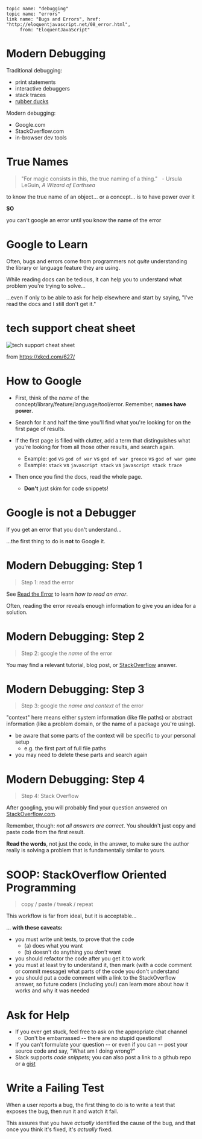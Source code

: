     topic name: "debugging"
    topic name: "errors"
    link name: "Bugs and Errors", href: "http://eloquentjavascript.net/08_error.html",
         from: "EloquentJavaScript"

# Modern Debugging

Traditional debugging:

  * print statements
  * interactive debuggers
  * stack traces
  * [rubber ducks](https://en.wikipedia.org/wiki/Rubber_duck_debugging)

Modern debugging:

  * Google.com
  * StackOverflow.com
  * in-browser dev tools

# True Names

> "For magic consists in this, the true naming of a thing."
> &nbsp; - Ursula LeGuin, _A Wizard of Earthsea_

to know the true name of an object... or a concept... is to have power over it

**SO**

you can't google an error until you know the name of the error

# Google to Learn

Often, bugs and errors come from programmers not *quite* understanding the library or language feature they are using.

While reading docs can be tedious, it can help you to understand what problem you're trying to solve...

...even if only to be able to ask for help elsewhere and start by saying, "I've read the docs and I still don't get it."

# tech support cheat sheet

![tech support cheat sheet](/lessons/images/tech_support_cheat_sheet.png)

from https://xkcd.com/627/

# How to Google

* First, think of the *name* of the concept/library/feature/language/tool/error. Remember, **names have power**.

* Search for it and half the time you'll find what you're looking for on the first page of results.

* If the first page is filled with clutter, add a term that distinguishes what you're looking for from all those other results, and search again.
  * Example: `god` vs `god of war` vs `god of war greece` vs `god of war game`
  * Example: `stack` vs `javascript stack` vs `javascript stack trace`

* Then once you find the docs, read the whole page.
  * **Don't** just skim for code snippets!

# Google is not a Debugger

If you get an error that you don't understand...

...the first thing to do is **not** to Google it.

# Modern Debugging: Step 1

> Step 1: read the error

See [Read the Error](../tricks_of_the_trade/debugging#anchor/read-the-error) to learn *how to read an error*.

Often, reading the error reveals enough information to give you an idea for a solution.

# Modern Debugging: Step 2

> Step 2: google the *name* of the error

You may find a relevant tutorial, blog post, or [StackOverflow](http://stackoverflow.com) answer.

# Modern Debugging: Step 3

> Step 3: google the *name and context* of the error

"context" here means either system information (like file paths) or abstract information (like a problem domain, or the name of a package you're using).

  * be aware that some parts of the context will be specific to your personal setup
      * e.g. the first part of full file paths
  * you may need to delete these parts and search again

# Modern Debugging: Step 4

> Step 4: Stack Overflow

After googling, you will probably find your question answered on [StackOverflow.com](http://StackOverflow.com "Stack Overflow web site").

Remember, though: *not all answers are correct*. You shouldn't just copy and paste code from the first result.

**Read the words**, not just the code, in the answer, to make sure the author really is solving a problem that is fundamentally similar to yours.

# SOOP: StackOverflow Oriented Programming

> copy / paste / tweak / repeat

This workflow is far from ideal, but it is acceptable...

... **with these caveats:**

  * you must write unit tests, to prove that the code
    * (a) does what you want
    * (b) doesn't do anything you *don't* want
  * you should refactor the code after you get it to work
  * you must at least try to understand it, then mark (with a code comment or commit message) what parts of the code you don't understand
  * you should put a code comment with a link to the StackOverflow answer, so future coders (including you!) can learn more about how it works and why it was needed
  
# Ask for Help

* If you ever get stuck, feel free to ask on the appropriate chat channel
  * Don't be embarrassed -- there are no stupid questions!
* If you can't formulate your question -- or even if you can -- post your source code and say, "What am I doing wrong?"
* Slack supports *code snippets*; you can also post a link to a github repo or a [gist](http://gist.github.com)

# Write a Failing Test

When a user reports a bug, the first thing to do is to write a test that exposes the bug, then run it and watch it fail.

This assures that you have *actually* identified the cause of the bug, and that once you think it's fixed, it's *actually* fixed.

